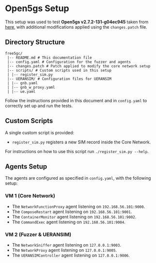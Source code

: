 # Open5gs Setup

This setup was used to test **Open5gs v2.7.2-131-g04ec945** taken from [here](https://github.com/free5gc/free5gc-compose), with additional modifications applied using the `changes.patch` file.

## Directory Structure

```text
free5gc/
 |-- README.md # This documentation file
 |-- config.yaml # Configuration for the fuzzer and agents
 |-- changes.patch # Patch applied to modify the core network setup
 |-- scripts/ # Custom scripts used in this setup
 | |-- register_sim.py
 |-- UERANSIM/ # Configuration files for UERANSIM
 | |-- gnb.yaml
 | |-- gnb_w_proxy.yaml
 | |-- ue.yaml
```

Follow the instructions provided in this document and in `config.yaml` to correctly set up and run the tests.

## Custom Scripts

A single custom script is provided:

- `register_sim.py` registers a new SIM record inside the Core Network.

For instructions on how to use this script run `./register_sim.py --help`.

## Agents Setup

The agents are configured as specified in `config.yaml`, with the following setup:

### **VM 1 (Core Network)**

- The `NetworkFunctionProxy` agent listening on `192.168.56.101:9000`.
- The `ComposeRestart` agent listening on `192.168.56.101:9001`.
- The `ContainerMonitor` agent listening on `192.168.56.101:9002`.
- The `CommandExec` agent listening on `192.168.56.101:9004`.

### **VM 2 (Fuzzer & UERANSIM)**

- The `NetworkSniffer` agent listening on `127.0.0.1:9003`.
- The `NetworkProxy` agent listening on `127.0.0.1:9005`.
- The `UERANSIMController` agent listening on `127.0.0.1:9006`.
